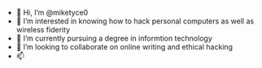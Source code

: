 - 👋 Hi, I’m @miketyce0
- 👀 I’m interested in knowing how to hack personal computers as well as wireless fiderity
- 🌱 I’m currently pursuing a degree in informtion technology
- 💞️ I’m looking to collaborate on online writing and ethical hacking
- 📫 

<!---
miketyce0/miketyce0 is a ✨ special ✨ repository because its `README.md` (this file) appears on your GitHub profile.
You can click the Preview link to take a look at your changes.
--->
